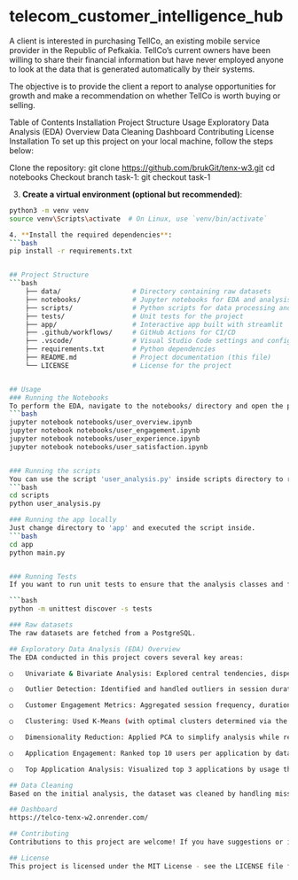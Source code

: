 # telecom_customer_intelligence_hub

A client is interested in purchasing TellCo, an existing mobile service provider in the Republic of Pefkakia. TellCo’s current owners have been willing to share their financial information but have never employed anyone to look at the data that is generated automatically by their systems.

The objective is to provide the client a report to analyse opportunities for growth and make a recommendation on whether TellCo is worth buying or selling.

Table of Contents
Installation
Project Structure
Usage
Exploratory Data Analysis (EDA) Overview
Data Cleaning
Dashboard
Contributing
License
Installation
To set up this project on your local machine, follow the steps below:

Clone the repository:
git clone https://github.com/brukGit/tenx-w3.git
cd notebooks
Checkout branch task-1:
 git checkout task-1

3. **Create a virtual environment (optional but recommended)**:
  ```bash
  python3 -m venv venv
  source venv\Scripts\activate  # On Linux, use `venv/bin/activate`

4. **Install the required dependencies**:
  ```bash
  pip install -r requirements.txt


## Project Structure
  ```bash
      ├── data/                  # Directory containing raw datasets
      ├── notebooks/             # Jupyter notebooks for EDA and analysis
      ├── scripts/               # Python scripts for data processing and visualization
      ├── tests/                 # Unit tests for the project
      ├── app/                   # Interactive app built with streamlit
      ├── .github/workflows/     # GitHub Actions for CI/CD
      ├── .vscode/               # Visual Studio Code settings and configurations
      ├── requirements.txt       # Python dependencies
      ├── README.md              # Project documentation (this file)
      └── LICENSE                # License for the project


## Usage
### Running the Notebooks
To perform the EDA, navigate to the notebooks/ directory and open the provided Jupyter notebook. The notebook focuses analyzing both user overview and user engagement. 
  ```bash
  jupyter notebook notebooks/user_overview.ipynb
  jupyter notebook notebooks/user_engagement.ipynb
  jupyter notebook notebooks/user_experience.ipynb
  jupyter notebook notebooks/user_satisfaction.ipynb
 

### Running the scripts
You can use the script 'user_analysis.py' inside scripts directory to run all scripts located in 'src/' directory. Just change directory to scripts and executed the script inside. 
  ```bash
  cd scripts
  python user_analysis.py

### Running the app locally
Just change directory to 'app' and executed the script inside. 
  ```bash
  cd app
  python main.py


### Running Tests
If you want to run unit tests to ensure that the analysis classes and functions work as expected, run the following command in the root directory:
  
```bash
  python -m unittest discover -s tests

### Raw datasets
The raw datasets are fetched from a PostgreSQL.

## Exploratory Data Analysis (EDA) Overview
The EDA conducted in this project covers several key areas:

○	Univariate & Bivariate Analysis: Explored central tendencies, dispersion, and relationships between session metrics (duration, traffic) and applications (DL+UL data).

○	Outlier Detection: Identified and handled outliers in session durations and data volumes.

○	Customer Engagement Metrics: Aggregated session frequency, duration, and total traffic per customer for insights into user behavior.

○	Clustering: Used K-Means (with optimal clusters determined via the elbow method) to segment users by engagement levels.

○	Dimensionality Reduction: Applied PCA to simplify analysis while retaining data variance.

○	Application Engagement: Ranked top 10 users per application by data traffic.

○	Top Application Analysis: Visualized top 3 applications by usage through bar charts.

## Data Cleaning
Based on the initial analysis, the dataset was cleaned by handling missing values, removing duplicates, and ensuring correct data types.

## Dashboard
https://telco-tenx-w2.onrender.com/

## Contributing
Contributions to this project are welcome! If you have suggestions or improvements, feel free to open a pull request or issue on GitHub.

## License
This project is licensed under the MIT License - see the LICENSE file for details.